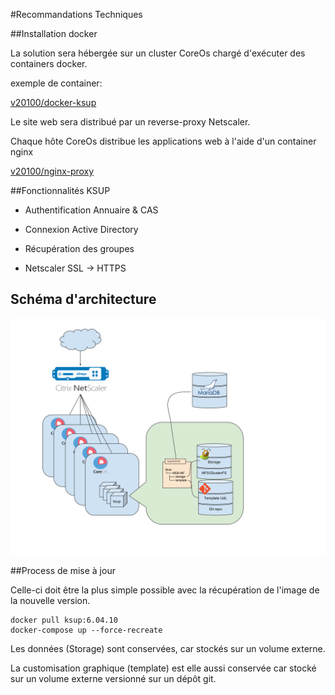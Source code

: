 
#Recommandations Techniques

##Installation docker

La solution sera hébergée sur un cluster CoreOs chargé d'exécuter des containers docker.

exemple de container:

[v20100/docker-ksup](https://github.com/zzOzz/docker-ksup)

Le site web sera distribué par un reverse-proxy Netscaler.

Chaque hôte CoreOs distribue les applications web à l'aide d'un container nginx

 [v20100/nginx-proxy](https://github.com/zzOzz/nginx-proxy)

##Fonctionnalités KSUP
* Authentification Annuaire & CAS
* Connexion Active Directory
* Récupération des groupes

* Netscaler SSL -> HTTPS
## Schéma d'architecture

![schéma archi](Architecture-KSUP.svg)

##Process de mise à jour

Celle-ci doit être la plus simple possible avec la récupération de l'image de la nouvelle version.

~~~
docker pull ksup:6.04.10
docker-compose up --force-recreate
~~~

Les données (Storage) sont conservées, car stockés sur un volume externe.

La customisation graphique (template) est elle aussi conservée car stocké sur un volume externe versionné sur un dépôt git.
